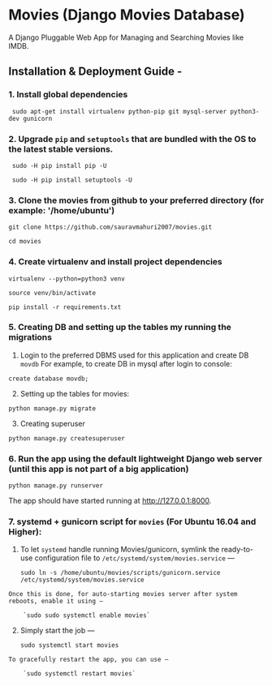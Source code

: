 # Movies (Django Movies Database)
A Django Pluggable Web App for Managing and Searching Movies like IMDB.

## Installation & Deployment Guide -

### 1. Install global dependencies

     sudo apt-get install virtualenv python-pip git mysql-server python3-dev gunicorn

### 2. Upgrade `pip` and `setuptools` that are bundled with the OS to the latest stable versions.

     sudo -H pip install pip -U

     sudo -H pip install setuptools -U

### 3. Clone the movies from github to your preferred directory (for example: '/home/ubuntu')

    git clone https://github.com/sauravmahuri2007/movies.git

    cd movies

### 4. Create virtualenv and install project dependencies

    virtualenv --python=python3 venv

    source venv/bin/activate

    pip install -r requirements.txt
    
### 5. Creating DB and setting up the tables my running the migrations

  1. Login to the preferred DBMS used for this application and create DB `movdb`
  For example, to create DB in mysql after login to console:
    
    create database movdb;
    
  2. Setting up the tables for movies:
    
    python manage.py migrate

  3. Creating superuser

    python manage.py createsuperuser


### 6. Run the app using the default lightweight Django web server (until this app is not part of a big application)

    python manage.py runserver

The app should have started running at http://127.0.0.1:8000.

### 7. systemd + gunicorn script for `movies` (For Ubuntu 16.04 and Higher):

  1. To let `systemd` handle running Movies/gunicorn, symlink the ready-to-use configuration file to `/etc/systemd/system/movies.service` —

        `sudo ln -s /home/ubuntu/movies/scripts/gunicorn.service /etc/systemd/system/movies.service`

    Once this is done, for auto-starting movies server after system reboots, enable it using —

        `sudo sudo systemctl enable movies`

  2. Simply start the job —

        `sudo systemctl start movies`

    To gracefully restart the app, you can use —

        `sudo systemctl restart movies`
